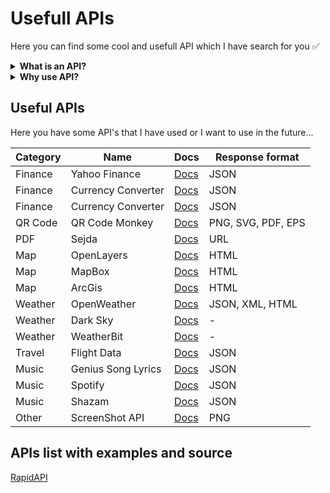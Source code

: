 # Usefull APIs

Here you can find some cool and usefull API which I have search for you ✅

<details>
  <summary><b>What is an API?</b></summary>
  Application programming interface, an software solution which enable two applications to <b>talk together</b>. In our case, your application will <b>request</b> one of the site below and get an response in the <b>specified format</b>.
</details>
<details>
  <summary><b>Why use API?</b></summary>
  - APIs provide a huge amount of functionality, which can be used to develop your own applications or websites.<br>
  - APIs make your work faster and make the entire workflow smoother.<br>
  - APIs provide greater flexibility in delivering services and allows them to be shared and distributed more easily.
</details>

## Useful APIs

Here you have some API's that I have used or I want to use in the future...

| Category | Name               | Docs                                                            | Response format              |
|----------|--------------------|-----------------------------------------------------------------|------------------------------|
| Finance  | Yahoo Finance      | [Docs](https://www.yahoofinanceapi.com/)                        | JSON                         |
| Finance  | Currency Converter | [Docs](https://rapidapi.com/natkapral/api/currency-converter5/) | JSON                         |
| Finance  | Currency Converter | [Docs](https://rapidapi.com/natkapral/api/currency-converter5/) | JSON                         |
| QR Code  | QR Code Monkey     | [Docs](https://www.qrcode-monkey.com/qr-code-api-with-logo/)    | PNG, SVG, PDF, EPS           |
| PDF      | Sejda              | [Docs](https://www.sejda.com/developers#web-open-files)         | URL                          |
| Map      | OpenLayers         | [Docs](https://openlayers.org/)                                 | HTML                         |
| Map      | MapBox             | [Docs](https://docs.mapbox.com/)                                | HTML                         |
| Map      | ArcGis             | [Docs](https://developers.arcgis.com/javascript/latest/)        | HTML                         |
| Weather  | OpenWeather        | [Docs](https://openweathermap.org/)                             | JSON, XML, HTML              |
| Weather  | Dark Sky           | [Docs](https://rapidapi.com/darkskyapis/api/dark-sky/)          | -                            |
| Weather  | WeatherBit         | [Docs](https://www.weatherbit.io/)                              | -                            |
| Travel   | Flight Data        | [Docs](https://rapidapi.com/Travelpayouts/api/flight-data/)     | JSON                         |
| Music    | Genius Song Lyrics | [Docs](https://rapidapi.com/Glavier/api/genius-song-lyrics1/)   | JSON                         |
| Music    | Spotify            | [Docs](https://rapidapi.com/Glavier/api/spotify23/)             | JSON                         |
| Music    | Shazam             | [Docs](https://rapidapi.com/apidojo/api/shazam/)                | JSON                         |
| Other    | ScreenShot API     | [Docs](https://docs.screenshotapi.net/?ref=redirect)            | PNG                          |

## APIs list with examples and source

[RapidAPI](https://rapidapi.com/)
